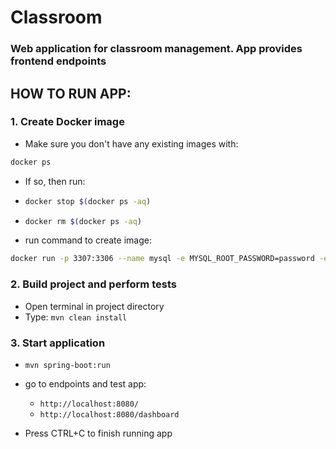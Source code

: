 # Classroom
### Web application for classroom management. App provides frontend endpoints

## HOW TO RUN APP:

### 1. Create Docker image

* Make sure you don't have any existing images with: 
```bash 
docker ps
```
* If so, then run:
* ```bash 
  docker stop $(docker ps -aq)
  ```
* ```bash 
  docker rm $(docker ps -aq)
  ```
* run command to create
  image: 
```bash
docker run -p 3307:3306 --name mysql -e MYSQL_ROOT_PASSWORD=password -e MYSQL_DATABASE=classroom --rm -d mysql
```
### 2. Build project and perform tests

* Open terminal in project directory
* Type:
  `mvn clean install`

### 3. Start application

* `mvn spring-boot:run`
* go to endpoints and test app:
  * `http://localhost:8080/`
  * `http://localhost:8080/dashboard`

* Press CTRL+C to finish running app

